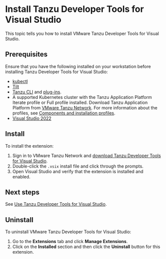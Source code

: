 # Install Tanzu Developer Tools for Visual Studio

This topic tells you how to install VMware Tanzu Developer Tools for Visual Studio.

## <a id="prereqs"></a> Prerequisites

Ensure that you have the following installed on your workstation before installing
Tanzu Developer Tools for Visual Studio:

- [kubectl](https://kubernetes.io/docs/tasks/tools/)
- [Tilt](https://docs.tilt.dev/install.html)
- [Tanzu CLI](../cli-plugins/tanzu-cli.hbs.md#tanzu-cli-install) and
  [plug-ins](../cli-plugins/tanzu-cli-plugin.hbs.md).
- A supported Kubernetes cluster with the Tanzu Application Platform Iterate profile or Full profile
  installed.
  Download Tanzu Application Platform from [VMware Tanzu Network](https://network.tanzu.vmware.com/products/tanzu-application-platform/).
  For more information about the profiles, see [Components and installation profiles](../about-package-profiles.hbs.md).
- [Visual Studio 2022](https://visualstudio.microsoft.com/vs/)

## <a id="install"></a> Install

To install the extension:

1. Sign in to VMware Tanzu Network and
   [download Tanzu Developer Tools for Visual Studio](https://network.pivotal.io/products/tanzu-application-platform/).
2. Double-click the `.vsix` install file and click through the prompts.
3. Open Visual Studio and verify that the extension is installed and enabled.

## <a id="next-steps"></a> Next steps

See [Use Tanzu Developer Tools for Visual Studio](using-the-extension.hbs.md).

## <a id="uninstall"></a> Uninstall

To uninstall VMware Tanzu Developer Tools for Visual Studio:

1. Go to the **Extensions** tab and click **Manage Extensions**.
2. Click on the **Installed** section and then click the **Uninstall** button for this extension.
